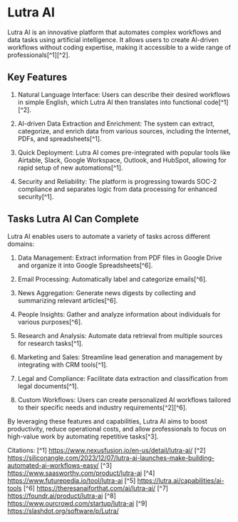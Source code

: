 # Lutra AI

Lutra AI is an innovative platform that automates complex workflows and data tasks using artificial intelligence. It allows users to create AI-driven workflows without coding expertise, making it accessible to a wide range of professionals[^1][^2].

## Key Features

1. Natural Language Interface: Users can describe their desired workflows in simple English, which Lutra AI then translates into functional code[^1][^2].

2. AI-driven Data Extraction and Enrichment: The system can extract, categorize, and enrich data from various sources, including the Internet, PDFs, and spreadsheets[^1].

3. Quick Deployment: Lutra AI comes pre-integrated with popular tools like Airtable, Slack, Google Workspace, Outlook, and HubSpot, allowing for rapid setup of new automations[^1].

4. Security and Reliability: The platform is progressing towards SOC-2 compliance and separates logic from data processing for enhanced security[^1].

## Tasks Lutra AI Can Complete

Lutra AI enables users to automate a variety of tasks across different domains:

1. Data Management: Extract information from PDF files in Google Drive and organize it into Google Spreadsheets[^6].

2. Email Processing: Automatically label and categorize emails[^6].

3. News Aggregation: Generate news digests by collecting and summarizing relevant articles[^6].

4. People Insights: Gather and analyze information about individuals for various purposes[^6].

5. Research and Analysis: Automate data retrieval from multiple sources for research tasks[^1].

6. Marketing and Sales: Streamline lead generation and management by integrating with CRM tools[^1].

7. Legal and Compliance: Facilitate data extraction and classification from legal documents[^1].

8. Custom Workflows: Users can create personalized AI workflows tailored to their specific needs and industry requirements[^2][^6].

By leveraging these features and capabilities, Lutra AI aims to boost productivity, reduce operational costs, and allow professionals to focus on high-value work by automating repetitive tasks[^3].

Citations:
[^1] https://www.nexusfusion.io/en-us/detail/lutra-ai/
[^2] https://siliconangle.com/2023/12/07/lutra-ai-launches-make-building-automated-ai-workflows-easy/
[^3] https://www.saasworthy.com/product/lutra-ai
[^4] https://www.futurepedia.io/tool/lutra-ai
[^5] https://lutra.ai/capabilities/ai-tools
[^6] https://theresanaiforthat.com/ai/lutra-ai/
[^7] https://foundr.ai/product/lutra-ai
[^8] https://www.ourcrowd.com/startup/lutra-ai
[^9] https://slashdot.org/software/p/Lutra/